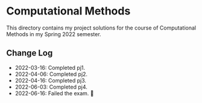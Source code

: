 # Computational Methods

This directory contains my project solutions for the course of Computational Methods in my Spring 2022 semester.

## Change Log

- 2022-03-16: Completed pj1.
- 2022-04-06: Completed pj2.
- 2022-04-16: Completed pj3.
- 2022-06-03: Completed pj4.
- 2022-06-16: Failed the exam. 💩
